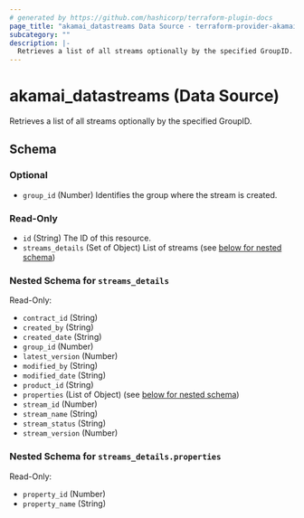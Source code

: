 ```yaml
---
# generated by https://github.com/hashicorp/terraform-plugin-docs
page_title: "akamai_datastreams Data Source - terraform-provider-akamai"
subcategory: ""
description: |-
  Retrieves a list of all streams optionally by the specified GroupID.
---
```


# akamai_datastreams (Data Source)

Retrieves a list of all streams optionally by the specified GroupID.



<!-- schema generated by tfplugindocs -->
## Schema

### Optional

- `group_id` (Number) Identifies the group where the stream is created.

### Read-Only

- `id` (String) The ID of this resource.
- `streams_details` (Set of Object) List of streams (see [below for nested schema](#nestedatt--streams_details))

<a id="nestedatt--streams_details"></a>
### Nested Schema for `streams_details`

Read-Only:

- `contract_id` (String)
- `created_by` (String)
- `created_date` (String)
- `group_id` (Number)
- `latest_version` (Number)
- `modified_by` (String)
- `modified_date` (String)
- `product_id` (String)
- `properties` (List of Object) (see [below for nested schema](#nestedobjatt--streams_details--properties))
- `stream_id` (Number)
- `stream_name` (String)
- `stream_status` (String)
- `stream_version` (Number)

<a id="nestedobjatt--streams_details--properties"></a>
### Nested Schema for `streams_details.properties`

Read-Only:

- `property_id` (Number)
- `property_name` (String)
